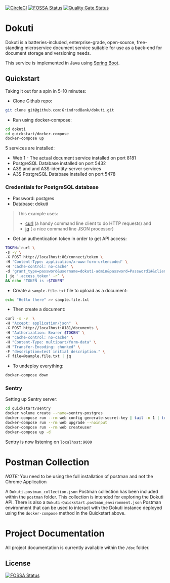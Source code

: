 [![CircleCI](https://circleci.com/gh/GrindrodBank/dokuti.svg?style=svg)](https://circleci.com/gh/GrindrodBank/dokuti)
[![FOSSA Status](https://app.fossa.com/api/projects/git%2Bgithub.com%2FGrindrodBank%2Fdokuti.svg?type=shield)](https://app.fossa.com/projects/git%2Bgithub.com%2FGrindrodBank%2Fdokuti?ref=badge_shield)
[![Quality Gate Status](https://sonarcloud.io/api/project_badges/measure?project=GrindrodBank_dokuti&metric=alert_status)](https://sonarcloud.io/dashboard?id=GrindrodBank_dokuti)

# Dokuti

Dokuti is a batteries-included, enterprise-grade, open-source, free-standing microservice document service suitable for use as a back-end for document storage and versioning needs.

This service is implemented in Java using [Spring Boot](https://spring.io/projects/spring-boot).

## Quickstart

Taking it out for a spin in 5-10 minutes:

* Clone Github repo:
```bash
git clone git@github.com:GrindrodBank/dokuti.git
```

* Run using docker-compose:
```bash
cd dokuti
cd quickstart/docker-compose
docker-compose up
```

5 services are installed:
* Web 1 - The actual document service installed on port 8181
* PostgreSQL Database installed on port 5432
* A3S and and A3S-identity-server services
* A3S PostgreSQL Database installed on port 5478


### Credentials for PostgreSQL database
* Password: postgres
* Database: dokuti

> This example uses:
> * [curl](https://github.com/curl/curl) (a handy command line client to do HTTP requests) and 
> * [jq](https://stedolan.github.io/jq/) ( a nice command line JSON processor)

* Get an authentication token in order to get API access:

```bash
TOKEN=`curl \
-s -v \
-X POST http://localhost:80/connect/token \
-H 'Content-Type: application/x-www-form-urlencoded' \
-H 'cache-control: no-cache' \
-d 'grant_type=password&username=dokuti-admin&password=Password1#&client_id=dokuti-test-client&client_secret=secret&scope=dokuti' \
| jq '.access_token' -r` \
&& echo "TOKEN is :$TOKEN"
```

* Create a `sample.file.txt` file to upload as a document:

```bash
echo "Hello there" >> sample.file.txt
```

* Then create a document:
```bash
curl -s -v  \
-H "Accept: application/json"  \
-X POST http://localhost:8181/documents \
-H "Authorization: Bearer $TOKEN" \
-H "cache-control: no-cache" \
-H "Content-Type: multipart/form-data" \
-H "Transfer-Encoding: chunked" \
-F "description=test initial description." \
-F file=@sample.file.txt | jq
```

* To undeploy everything:

```bash
docker-compose down
```

### Sentry

Setting up Sentry server:

```bash
cd quickstart/sentry
docker volume create --name=sentry-postgres
docker-compose run --rm web config generate-secret-key | tail -n 1 | tr -d '\r\n' | awk '{print "SENTRY_SECRET_KEY="$1}' > .env
docker-compose run --rm web upgrade --noinput
docker-compose run --rm web createuser
docker-compose up -d
```

Sentry is now listening on `localhost:9000`

# Postman Collection

*NOTE:* You need to be using the full installation of postman and not the Chrome Application  

A `Dokuti.postman_collection.json` Postman collection has been included within the `postman` folder. This collection is intended for exploring the Dokuti API. There is also a `Dokuti-Quickstart.postman_environment.json` Postman environment that can be used to interact with the
Dokuti instance deployed using the `docker-compose` method in the Quickstart above.

# Project Documentation

All project documentation is currently available within the `/doc` folder.

## License
[![FOSSA Status](https://app.fossa.io/api/projects/git%2Bgithub.com%2FGrindrodBank%2Fdokuti.svg?type=large)](https://app.fossa.io/projects/git%2Bgithub.com%2FGrindrodBank%2Fdokuti?ref=badge_large)

